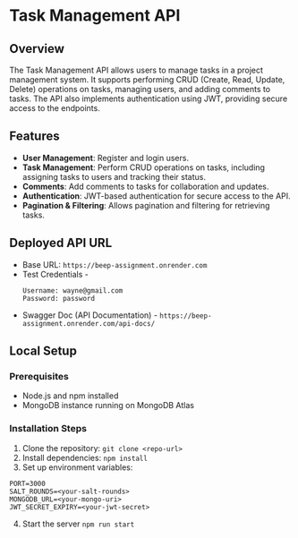 # Task Management API

## Overview

The Task Management API allows users to manage tasks in a project management system. It supports performing CRUD (Create, Read, Update, Delete) operations on tasks, managing users, and adding comments to tasks. The API also implements authentication using JWT, providing secure access to the endpoints.

## Features

- **User Management**: Register and login users.
- **Task Management**: Perform CRUD operations on tasks, including assigning tasks to users and tracking their status.
- **Comments**: Add comments to tasks for collaboration and updates.
- **Authentication**: JWT-based authentication for secure access to the API.
- **Pagination & Filtering**: Allows pagination and filtering for retrieving tasks.

## Deployed API URL
- Base URL: ```https://beep-assignment.onrender.com```
- Test Credentials -
  ```
  Username: wayne@gmail.com
  Password: password
  ```
- Swagger Doc (API Documentation) - ```https://beep-assignment.onrender.com/api-docs/```

## Local Setup

### Prerequisites

- Node.js and npm installed
- MongoDB instance running on MongoDB Atlas

### Installation Steps

1. Clone the repository:
   ```git clone <repo-url>```
2. Install dependencies:
  ```npm install```
3. Set up environment variables:
```
PORT=3000
SALT_ROUNDS=<your-salt-rounds>
MONGODB_URL=<your-mongo-uri>
JWT_SECRET_EXPIRY=<your-jwt-secret>
```
4. Start the server
```npm run start```
